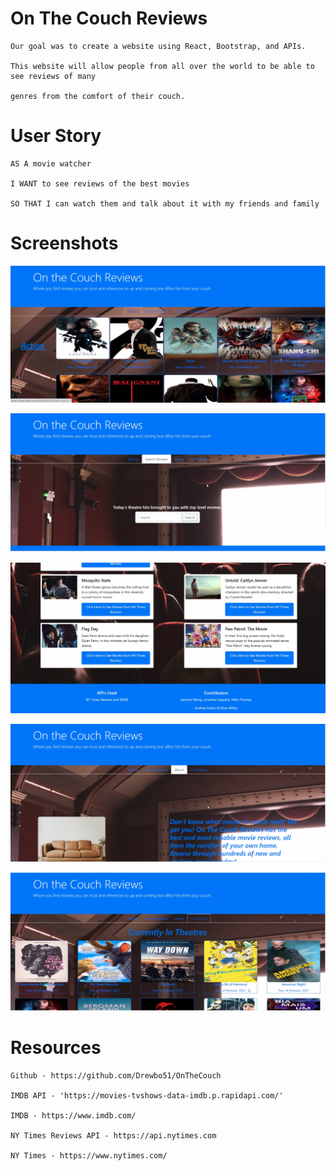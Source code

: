 # On The Couch Reviews

```
Our goal was to create a website using React, Bootstrap, and APIs.

This website will allow people from all over the world to be able to see reviews of many

genres from the comfort of their couch.
```

# User Story
```
AS A movie watcher

I WANT to see reviews of the best movies

SO THAT I can watch them and talk about it with my friends and family
```
# Screenshots

![](screenshot1.png)

![](screenshot2.png)

![](screenshot5.png)

![](screenshot3.png)

![](screenshot4.png)

# Resources
```
Github - https://github.com/Drewbo51/OnTheCouch

IMDB API - 'https://movies-tvshows-data-imdb.p.rapidapi.com/'

IMDB - https://www.imdb.com/

NY Times Reviews API - https://api.nytimes.com

NY Times - https://www.nytimes.com/
```